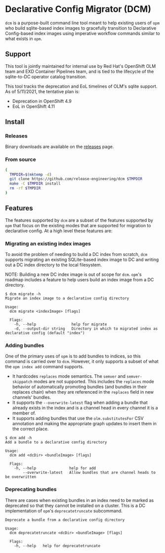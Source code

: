 # Declarative Config Migrator (DCM)

`dcm` is a purpose-built command line tool meant to help existing users of `opm` who build sqlite-based index images to gracefully transition to Declarative Config-based index images using imperative workflow commands similar to what exists in `opm`.

## Support

This tool is jointly maintained for internal use by Red Hat's OpenShift OLM team and EXD Container Pipelines team, and is tied to the lifecycle of the sqlite-to-DC operator catalog transition.

This tool tracks the deprecation and EoL timelines of OLM's sqlite support. As of 5/11/2021, the tentative plan is:
- Deprecation in OpenShift 4.9
- EoL in OpenShift 4.11

## Install

### Releases

Binary downloads are available on the [releases](https://github.com/release-engineering/dcm/releases) page.

### From source
```bash
( 
  TMPDIR=$(mktemp -d)
  git clone https://github.com/release-engineering/dcm $TMPDIR
  make -C $TMPDIR install
  rm -rf $TMPDIR
)
```

## Features

The features supported by `dcm` are a subset of the features supported by `opm` that focus on the existing modes that are supported for migration to declarative config. At a high level these features are:

### Migrating an existing index images

To avoid the problem of needing to build a DC index from scratch, `dcm` supports migrating an existing SQLite-based index image to DC and writing out a DC index directory to the local filesystem.

NOTE: Building a new DC index image is out of scope for `dcm`. `opm`'s roadmap includes a feature to help users build an index image from a DC directory.

```
$ dcm migrate -h
Migrate an index image to a declarative config directory

Usage:
  dcm migrate <indexImage> [flags]

  Flags:
    -h, --help                help for migrate
    -d, --output-dir string   Directory in which to migrated index as declarative config (default "index")
```

### Adding bundles

One of the primary uses of `opm` is to add bundles to indices, so this command is carried over to `dcm`. However, it only supports a subset of what the `opm index add` command supports.

- It hardcodes `replaces` mode semantics. The `semver` and `semver-skippatch` modes are not supported. This includes the `replaces` mode behavior of automatically promoting bundles (and bundles in their replaces chain) when they are referenced in the `replaces` field in new channels' bundles.
- It supports the `--overwrite-latest` flag when adding a bundle that already exists in the index and is a channel head in every channel it is a member of.
- It supports adding bundles that use the `olm.substitutesFor` CSV annotation and making the appropriate graph updates to insert them in the correct place.

```
$ dcm add -h
Add a bundle to a declarative config directory

Usage:
  dcm add <dcDir> <bundleImage> [flags]

  Flags:
    -h, --help               help for add
        --overwrite-latest   Allow bundles that are channel heads to be overwritten
```

### Deprecating bundles

There are cases when existing bundles in an index need to be marked as deprecated so that they cannot be installed on a cluster. This is a DC implementation of `opm`'s `deprecatetruncate` subcommand.

```
Deprecate a bundle from a declarative config directory

Usage:
  dcm deprecatetruncate <dcDir> <bundleImage> [flags]

  Flags:
    -h, --help   help for deprecatetruncate
```

